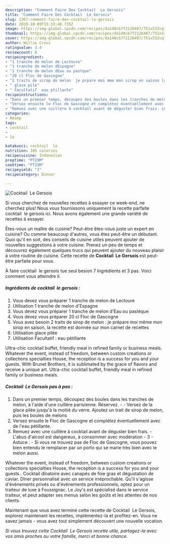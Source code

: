 ```yaml
---
description: "Comment Faire Des Cocktail  Le Gersois"
title: "Comment Faire Des Cocktail  Le Gersois"
slug: 1367-comment-faire-des-cocktail-le-gersois
date: 2020-10-09T15:33:48.735Z
image: https://img-global.cpcdn.com/recipes/da140cb7f2126487/751x532cq70/cocktail-le-gersois-photo-principale-de-la-recette.jpg
thumbnail: https://img-global.cpcdn.com/recipes/da140cb7f2126487/751x532cq70/cocktail-le-gersois-photo-principale-de-la-recette.jpg
cover: https://img-global.cpcdn.com/recipes/da140cb7f2126487/751x532cq70/cocktail-le-gersois-photo-principale-de-la-recette.jpg
author: Willie Cross
ratingvalue: 3.4
reviewcount: 8
recipeingredient:
- "1 tranche de melon de Lectoure"
- "1 tranche de melon dEspagne"
- "1 tranche de melon dEau ou pastque"
- "20 cl Floc de Gascogne"
- "2 traits de sirop de melon  je prpare moi mme mon sirop en saison la recette est donne sur mon carnet de recettes"
- " glace pile"
- " Facultatif  eau ptillante"
recipeinstructions:
- "Dans un premier temps, découpez des boules dans les tranches de melon, à l&#39;aide d&#39;une cuillère parisienne. Réservez.  Versez de la glace pilée jusqu&#39;à la moitié du verre. Ajoutez un trait de sirop de melon, puis les boules de melons"
- "Versez ensuite le Floc de Gascogne et complétez éventuellement avec de l&#39;eau pétillante."
- "Remuez avec une cuillère à cocktail avant de déguster bien frais. L&#39;abus d&#39;alcool est dangereux, à consommer avec modération 3 - Astuce : Si vous ne trouvez pas de Floc de Gascogne, vous pouvez bien entendu le remplacer par un porto qui se marie très bien avec le melon aussi."
categories:
- Resep
tags:
- cocktail
- 
- le

katakunci: cocktail  le 
nutrition: 105 calories
recipecuisine: Indonesian
preptime: "PT29M"
cooktime: "PT33M"
recipeyield: "2"
recipecategory: Dinner

---
```



![Cocktail  Le Gersois](https://img-global.cpcdn.com/recipes/da140cb7f2126487/751x532cq70/cocktail-le-gersois-photo-principale-de-la-recette.jpg)

Si vous cherchez de nouvelles recettes à essayer ce week-end, ne cherchez plus! Nous vous fournissons uniquement la recette parfaite cocktail  le gersois ici. Nous avons également une grande variété de recettes à essayer.

Êtes-vous un maître de cuisine? Peut-être êtes-vous juste un expert en cuisine? Ou comme beaucoup d'autres, vous êtes peut-être un débutant. Quoi qu'il en soit, des conseils de cuisine utiles peuvent ajouter de nouvelles suggestions à votre cuisine. Prenez un peu de temps et découvrez également quelques trucs qui peuvent ajouter du nouveau plaisir à votre routine de cuisine. Cette recette de <strong> Cocktail  Le Gersois </strong> est peut-être parfaite pour vous.

<!--inarticleads1-->

À faire cocktail  le gersois tue seul besion 7 Ingrédients et 3 pas. Voici comment vous atteindre il.

##### Ingrédients de cocktail  le gersois :

1. Vous devez vous préparer 1 tranche de melon de Lectoure
1. Utilisation 1 tranche de melon d&#39;Espagne
1. Vous devez vous préparer 1 tranche de melon d&#39;Eau ou pastèque
1. Vous devez vous préparer 20 cl Floc de Gascogne
1. Vous avez besoin 2 traits de sirop de melon : je prépare moi même mon sirop en saison, la recette est donnée sur mon carnet de recettes
1. Utilisation  glace pilée
1. Utilisation  Facultatif : eau pétillante


Ultra-chic cocktail buffet, friendly meal in refined family or business meals. Whatever the event, instead of freedom, between custom creations or collections specialties House, the reception is a success for you and your guests. With Brunet Brothers, it is sublimated by the grace of flavors and receive a unique art. Ultra-chic cocktail buffet, friendly meal in refined family or business meals. 

<!--inarticleads2-->

##### Cocktail  Le Gersois pas à pas :

1. Dans un premier temps, découpez des boules dans les tranches de melon, à l&#39;aide d&#39;une cuillère parisienne. Réservez. -  - Versez de la glace pilée jusqu&#39;à la moitié du verre. Ajoutez un trait de sirop de melon, puis les boules de melons
1. Versez ensuite le Floc de Gascogne et complétez éventuellement avec de l&#39;eau pétillante.
1. Remuez avec une cuillère à cocktail avant de déguster bien frais. - L&#39;abus d&#39;alcool est dangereux, à consommer avec modération - 3 - Astuce : - Si vous ne trouvez pas de Floc de Gascogne, vous pouvez bien entendu le remplacer par un porto qui se marie très bien avec le melon aussi.


Whatever the event, instead of freedom, between custom creations or collections specialties House, the reception is a success for you and your guests.. Cocktail dînatoire avec canapés de foie gras et dégustation de caviar. Dîner personnalisé avec un service irréprochable. Qu&#39;il s&#39;agisse d&#39;événements privés ou d&#39;événements professionnels, optez pour un traiteur de luxe à Foussignac. Le Joy&#39;s est spécialisé dans le service traiteur, et peut adapter ses menus selon les goûts et les attentes de nos clients. 

<!--inarticleads1-->

<p>
Maintenant que vous avez terminé cette recette de Cocktail  Le Gersois, explorez maintenant les recettes, implémentez-la et profitez-en. Vous ne savez jamais - vous avez tout simplement découvert une nouvelle vocation.
</p>

<p>
<i>Si vous trouvez cette Cocktail  Le Gersois recette utile, partagez-la avec vos amis proches ou votre famille, merci et bonne chance.</i>
</p>
